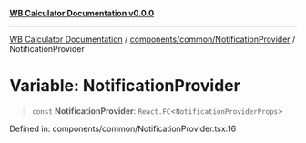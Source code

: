 [**WB Calculator Documentation v0.0.0**](../../../../README.md)

***

[WB Calculator Documentation](../../../../README.md) / [components/common/NotificationProvider](../README.md) / NotificationProvider

# Variable: NotificationProvider

> `const` **NotificationProvider**: `React.FC`\<`NotificationProviderProps`\>

Defined in: components/common/NotificationProvider.tsx:16
